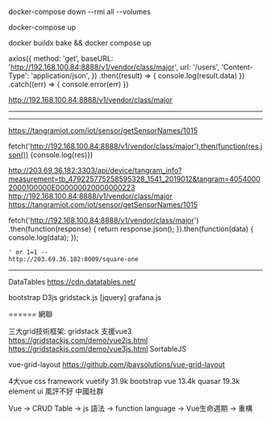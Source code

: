 docker-compose down --rmi all --volumes

docker-compose up

docker buildx bake && docker compose up


  axios({
  method: 'get',
  baseURL: 'http://192.168.100.84:8888/v1/vendor/class/major',
  url: '/users',
  'Content-Type': 'application/json',
})
  .then((result) => { console.log(result.data) })
  .catch((err) => { console.error(err) })
  
http://192.168.100.84:8888/v1/vendor/class/major

---


----
 https://tangramiot.com/iot/sensor/getSensorNames/1015
 
fetch('http://192.168.100.84:8888/v1/vendor/class/major').then(function(res.json()) {console.log(res)})
  
  http://203.69.36.182:3303/api/device/tangram_info?measurement=tb_479225775258595328_1541_2019012&tangram=40540002000100000E000000020000000223
  http://192.168.100.84:8888/v1/vendor/class/major
  https://tangramiot.com/iot/sensor/getSensorNames/1015
  
fetch('http://192.168.100.84:8888/v1/vendor/class/major')
.then(function(response) {
return response.json();
}).then(function(data) {
console.log(data);
});
  
  
	' or 1=1 --
	http://203.69.36.182:8009/square-one


---

DataTables
https://cdn.datatables.net/

bootstrap
D3js
gridstack.js [jquery]
grafana.js



======
網聯

三大grid技術框架:
gridstack 支援vue3
https://gridstackjs.com/demo/vue2js.html
https://gridstackjs.com/demo/vue3js.html
SortableJS

vue-grid-layout
https://github.com/jbaysolutions/vue-grid-layout

4大vue css framework
vuetify 31.9k
bootstrap vue 13.4k
quasar 19.3k
element ui 風評不好 中國社群

Vue -> CRUD Table -> js 語法 -> function language -> Vue生命週期 -> 重構